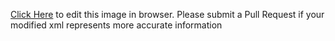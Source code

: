 [Click Here](https://www.draw.io/?title=1stage.xml&url=https://raw.githubusercontent.com/librecores/riscv-sodor/master/doc/1stage.xml) to edit this image in browser. Please submit a Pull Request if your modified xml represents more accurate information
